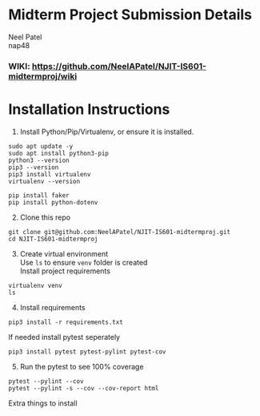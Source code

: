 # Midterm Project Submission Details
Neel Patel\
nap48

### WIKI: https://github.com/NeelAPatel/NJIT-IS601-midtermproj/wiki


# Installation Instructions

1. Install Python/Pip/Virtualenv, or ensure it is installed. 
```
sudo apt update -y
sudo apt install python3-pip
python3 --version
pip3 --version
pip3 install virtualenv
virtualenv --version
```
```
pip install faker
pip install python-dotenv
```


2. Clone this repo
```
git clone git@github.com:NeelAPatel/NJIT-IS601-midtermproj.git
cd NJIT-IS601-midtermproj
```

3. Create virtual environment\
Use `ls` to ensure `venv` folder is created\
Install project requirements
```
virtualenv venv
ls
```
4. Install requirements
```
pip3 install -r requirements.txt
```
If needed install pytest seperately
```
pip3 install pytest pytest-pylint pytest-cov
```

5. Run the pytest to see 100% coverage
```
pytest --pylint --cov
pytest --pylint -s --cov --cov-report html 
```

Extra things to install
```
